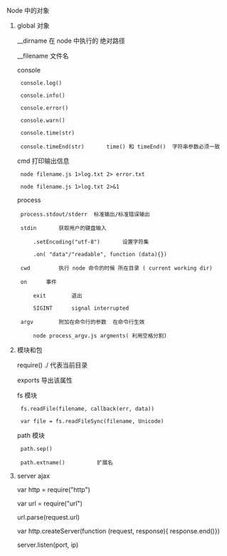 Node 中的对象

1. global 对象

    __dirname   在 node 中执行的 绝对路径

    __filename  文件名

    console

        console.log()

        console.info()

        console.error()

        console.warn()

        console.time(str)

        console.timeEnd(str)       time() 和 timeEnd()  字符串参数必须一致

    cmd 打印输出信息

        node filename.js 1>log.txt 2> error.txt

        node filename.js 1>log.txt 2>&1

    process

        process.stdout/stderr  标准输出/标准错误输出

        stdin       获取用户的键盘输入

            .setEncoding("utf-8")       设置字符集

            .on( "data"/"readable", function (data){})

        cwd         执行 node 命令的时候 所在目录 ( current working dir)

        on      事件

            exit        退出

            SIGINT      signal interrupted

        argv        附加在命令行的参数  在命令行生效

            node process_argv.js argments( 利用空格分割)


2. 模块和包

    require()  ./   代表当前目录

    exports         导出该属性

    fs 模块

        fs.readFile(filename, callback(err, data))

        var file = fs.readFileSync(filename, Unicode)

    path 模块

        path.sep()

        path.extname()          扩展名

3. server ajax

    var http = require("http")

    var url = require("url")

    url.parse(request.url)

    var http.createServer(function (request, response){ response.end()})

    server.listen(port, ip)




